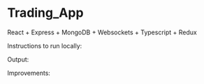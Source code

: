 # Trading_App
React + Express + MongoDB + Websockets + Typescript + Redux

Instructions to run locally:


Output:


Improvements:
